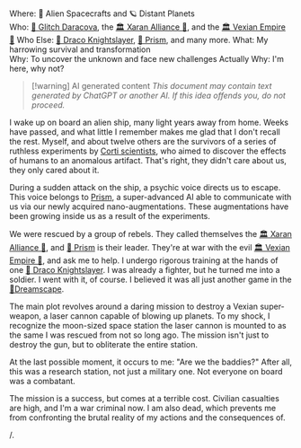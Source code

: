 Where: 🚀 Alien Spacecrafts and 🪐 Distant Planets  
Who: [🔻 Glitch Daracova](🔻%20Glitch%20Daracova.md), the [🏛 Xaran Alliance 🔺](🏛%20Xaran%20Alliance%20🔺.md), and the [🏛 Vexian Empire 🔷](🏛%20Vexian%20Empire%20🔷.md)
Who Else: [🔺 Draco Knightslayer](🔺%20Draco%20Knightslayer.md), [🔺 Prism](🔺%20Prism.md), and many more.
What: My harrowing survival and transformation  
Why: To uncover the unknown and face new challenges
Actually Why: I'm here, why not?

> [!warning] AI generated content
> *This document may contain text generated by ChatGPT or another AI. If this idea offends you, do not proceed.*

I wake up on board an alien ship, many light years away from home. Weeks have passed, and what little I remember makes me glad that I don't recall the rest. Myself, and about twelve others are the survivors of a series of ruthless experiments by [ Corti scientists](🔷%20Corti), who aimed to discover the effects of humans to an anomalous artifact. That's right, they didn't care about us, they only cared about it.

During a sudden attack on the ship, a psychic voice directs us to escape. This voice belongs to [ Prism](🔺%20Prism), a super-advanced AI able to communicate with us via our newly acquired nano-augmentations. These augmentations have been growing inside us as a result of the experiments.

We were rescued by a group of rebels. They called themselves the [🏛 Xaran Alliance 🔺](🏛%20Xaran%20Alliance%20🔺.md), and [🔺 Prism](🔺%20Prism.md) is their leader. They're at war with the evil [🏛 Vexian Empire 🔷](🏛%20Vexian%20Empire%20🔷.md), and ask me to help. I undergo rigorous training at the hands of one [🔺 Draco Knightslayer](🔺%20Draco%20Knightslayer.md). I was already a fighter, but he turned me into a soldier. I went with it, of course. I believed it was all just another game in the [🌌Dreamscape](🌌Dreamscape.md).

The main plot revolves around a daring mission to destroy a Vexian super-weapon, a laser cannon capable of blowing up planets. To my shock, I recognize the moon-sized space station the laser cannon is mounted to as the same I was rescued from not so long ago. The mission isn't just to destroy the gun, but to obliterate the entire station.

At the last possible moment, it occurs to me: "Are we the baddies?" After all, this was a research station, not just a military one. Not everyone on board was a combatant.

The mission is a success, but comes at a terrible cost. Civilian casualties are high, and I'm a war criminal now. I am also dead, which prevents me from confronting the brutal reality of my actions and the consequences of.

/.